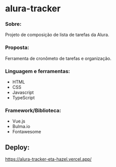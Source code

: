 # alura-tracker

### Sobre:
Projeto de composição de lista de tarefas da Alura.

### Proposta:
Ferramenta de cronômeto de tarefas e organização.

### Linguagem e ferramentas:
- HTML
- CSS
- Javascript
- TypeScript

### Framework/Biblioteca:
- Vue.js
- Bulma.io
- Fontawesome

## Deploy:
https://alura-tracker-eta-hazel.vercel.app/
